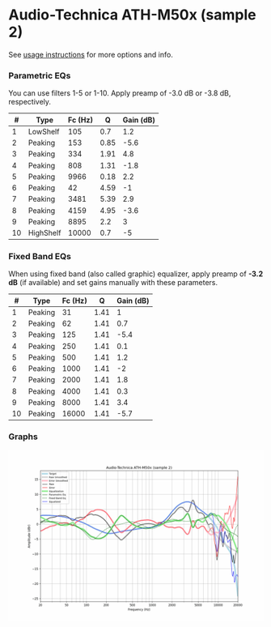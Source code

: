# Audio-Technica ATH-M50x (sample 2)
See [usage instructions](https://github.com/jaakkopasanen/AutoEq#usage) for more options and info.

### Parametric EQs
You can use filters 1-5 or 1-10. Apply preamp of -3.0 dB or -3.8 dB, respectively.

|   # | Type      |   Fc (Hz) |    Q |   Gain (dB) |
|-----|-----------|-----------|------|-------------|
|   1 | LowShelf  |       105 | 0.7  |         1.2 |
|   2 | Peaking   |       153 | 0.85 |        -5.6 |
|   3 | Peaking   |       334 | 1.91 |         4.8 |
|   4 | Peaking   |       808 | 1.31 |        -1.8 |
|   5 | Peaking   |      9966 | 0.18 |         2.2 |
|   6 | Peaking   |        42 | 4.59 |        -1   |
|   7 | Peaking   |      3481 | 5.39 |         2.9 |
|   8 | Peaking   |      4159 | 4.95 |        -3.6 |
|   9 | Peaking   |      8895 | 2.2  |         3   |
|  10 | HighShelf |     10000 | 0.7  |        -5   |

### Fixed Band EQs
When using fixed band (also called graphic) equalizer, apply preamp of **-3.2 dB** (if available) and set gains manually with these parameters.

|   # | Type    |   Fc (Hz) |    Q |   Gain (dB) |
|-----|---------|-----------|------|-------------|
|   1 | Peaking |        31 | 1.41 |         1   |
|   2 | Peaking |        62 | 1.41 |         0.7 |
|   3 | Peaking |       125 | 1.41 |        -5.4 |
|   4 | Peaking |       250 | 1.41 |         0.1 |
|   5 | Peaking |       500 | 1.41 |         1.2 |
|   6 | Peaking |      1000 | 1.41 |        -2   |
|   7 | Peaking |      2000 | 1.41 |         1.8 |
|   8 | Peaking |      4000 | 1.41 |         0.3 |
|   9 | Peaking |      8000 | 1.41 |         3.4 |
|  10 | Peaking |     16000 | 1.41 |        -5.7 |

### Graphs
![](./Audio-Technica%20ATH-M50x%20(sample%202).png)
